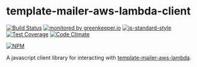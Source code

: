 # template-mailer-aws-lambda-client

[![Build Status](https://travis-ci.org/ResourcefulHumans/template-mailer-aws-lambda-client.svg?branch=master)](https://travis-ci.org/ResourcefulHumans/template-mailer-aws-lambda-client)
[![monitored by greenkeeper.io](https://img.shields.io/badge/greenkeeper.io-monitored-brightgreen.svg)](http://greenkeeper.io/) 
[![js-standard-style](https://img.shields.io/badge/code%20style-standard-brightgreen.svg)](http://standardjs.com/)
[![Test Coverage](https://codeclimate.com/github/ResourcefulHumans/template-mailer-aws-lambda-client/badges/coverage.svg)](https://codeclimate.com/github/ResourcefulHumans/template-mailer-aws-lambda-client/coverage)
[![Code Climate](https://codeclimate.com/github/ResourcefulHumans/template-mailer-aws-lambda-client/badges/gpa.svg)](https://codeclimate.com/github/ResourcefulHumans/template-mailer-aws-lambda-client)

[![NPM](https://nodei.co/npm/template-mailer-aws-lambda-client.png?downloads=true&downloadRank=true&stars=true)](https://nodei.co/npm/template-mailer-aws-lambda-client/)

A javascript client library for interacting with [template-mailer-aws-lambda](https://github.com/ResourcefulHumans/template-mailer-aws-lambda).
